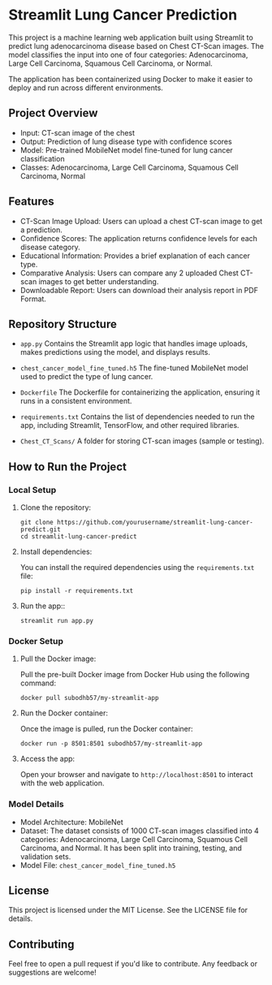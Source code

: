 # Streamlit Lung Cancer Prediction

This project is a machine learning web application built using Streamlit to predict lung adenocarcinoma disease based on Chest CT-Scan images. The model classifies the input into one of four categories: Adenocarcinoma, Large Cell Carcinoma, Squamous Cell Carcinoma, or Normal.

The application has been containerized using Docker to make it easier to deploy and run across different environments.

## Project Overview

* Input: CT-scan image of the chest
* Output: Prediction of lung disease type with confidence scores
* Model: Pre-trained MobileNet model fine-tuned for lung cancer classification
* Classes: Adenocarcinoma, Large Cell Carcinoma, Squamous Cell Carcinoma, Normal

## Features

* CT-Scan Image Upload: Users can upload a chest CT-scan image to get a prediction.
* Confidence Scores: The application returns confidence levels for each disease category.
* Educational Information: Provides a brief explanation of each cancer type.
* Comparative Analysis: Users can compare any 2 uploaded Chest CT-scan images to get better understanding.
* Downloadable Report: Users can download their analysis report in PDF Format.
 
## Repository Structure

* `app.py`
   Contains the Streamlit app logic that handles image uploads, makes predictions using the model, and displays results.

* `chest_cancer_model_fine_tuned.h5`
   The fine-tuned MobileNet model used to predict the type of lung cancer.

* `Dockerfile`
   The Dockerfile for containerizing the application, ensuring it runs in a consistent environment.

* `requirements.txt`
   Contains the list of dependencies needed to run the app, including Streamlit, TensorFlow, and other required libraries.

* `Chest_CT_Scans/`
   A folder for storing CT-scan images (sample or testing).

## How to Run the Project

### Local Setup
1. Clone the repository:
   
   ```
   git clone https://github.com/yourusername/streamlit-lung-cancer-predict.git
   cd streamlit-lung-cancer-predict
   ```
2. Install dependencies:

   You can install the required dependencies using the `requirements.txt` file:

   ```
   pip install -r requirements.txt
   ```
3. Run the app::

   ```
   streamlit run app.py
   ```
### Docker Setup
1. Pull the Docker image:

   Pull the pre-built Docker image from Docker Hub using the following command:

   ```
   docker pull subodhb57/my-streamlit-app
   ```
2. Run the Docker container:

   Once the image is pulled, run the Docker container:

   ```
   docker run -p 8501:8501 subodhb57/my-streamlit-app
   ```
3. Access the app:

   Open your browser and navigate to `http://localhost:8501` to interact with the web application.

### Model Details
* Model Architecture: MobileNet
* Dataset: The dataset consists of 1000 CT-scan images classified into 4 categories: Adenocarcinoma, Large Cell Carcinoma, Squamous Cell Carcinoma, and Normal. It has been split into training, testing, and 
  validation sets.
* Model File: `chest_cancer_model_fine_tuned.h5`

## License
This project is licensed under the MIT License. See the LICENSE file for details.

## Contributing
Feel free to open a pull request if you'd like to contribute. Any feedback or suggestions are welcome!
